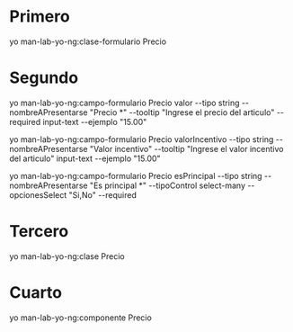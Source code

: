 # Primero
yo man-lab-yo-ng:clase-formulario Precio
# Segundo
yo man-lab-yo-ng:campo-formulario Precio valor --tipo string --nombreAPresentarse "Precio *" --tooltip "Ingrese el precio del articulo" --required input-text --ejemplo "15.00"

yo man-lab-yo-ng:campo-formulario Precio valorIncentivo --tipo string --nombreAPresentarse "Valor incentivo" --tooltip "Ingrese el valor incentivo del articulo" input-text --ejemplo "15.00"

yo man-lab-yo-ng:campo-formulario Precio esPrincipal --tipo string --nombreAPresentarse "Es principal *"  --tipoControl select-many --opcionesSelect "Si,No" --required


# Tercero 
yo man-lab-yo-ng:clase Precio
# Cuarto
yo man-lab-yo-ng:componente Precio
